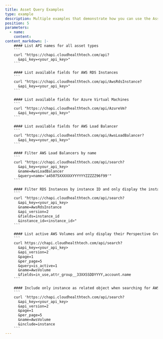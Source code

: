 ```yaml
---
title: Asset Query Examples
type: example
description: Multiple examples that demonstrate how you can use the Asset API.
position: 5
parameters:
  - name:
    content:
content_markdown: |-
    #### List API names for all asset types
    ```
    curl "https://chapi.cloudhealthtech.com/api?
      &api_key=<your_api_key>"
    ```

    #### List available fields for AWS RDS Instances
    ```
    curl "https://chapi.cloudhealthtech.com/api/AwsRdsInstance?
      &api_key=<your_api_key>"
    ```

    #### List available fields for Azure Virtual Machines
    ```
    curl "https://chapi.cloudhealthtech.com/api/AzureVm?
      &api_key=<your_api_key>"
    ```

    #### List available fields for AWS Load Balancer
    ```
    curl "https://chapi.cloudhealthtech.com/api/AwsLoadBalancer?
      &api_key=<your_api_key>"
    ```

    #### Filter AWS Load Balancers by name
    ```
    curl "https://chapi.cloudhealthtech.com/api/search?
      &api_key=<your_api_key>
      &name=AwsLoadBalancer
      &query=name='a45075XXXXXXYYYYYYZZZZZ96f99'"
    ```

    #### Filter RDS Instances by instance ID and only display the instance IDs in the response
    ```
    curl "https://chapi.cloudhealthtech.com/api/search?
      &api_key=<your_api_key>
      &name=AwsRdsInstance
      &api_version=2
      &fields=instance_id
      &instance_id=<instance_id>"
    ```

    #### List active AWS Volumes and only display their Perspective Groups and Accounts in the response
    ```
    curl https://chapi.cloudhealthtech.com/api/search?
      &api_key=<your_api_key>
      &api_version=2
      &page=1
      &per_page=5
      &query=is_active=1
      &name=AwsVolume
      &fields=in_use,attr_group__33XXSSDDYYYY,account.name
    ```

    #### Include only instance as related object when searching for AWS Volumes
    ```
    curl 'https://chapi.cloudhealthtech.com/api/search?
      &api_key=<your_api_key>
      &api_version=2
      &page=1
      &per_page=5
      &name=AwsVolume
      &include=instance
    ```
---
```

